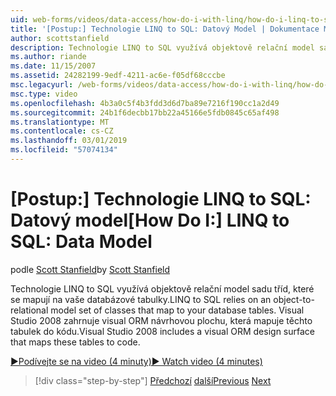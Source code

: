 ```yaml
---
uid: web-forms/videos/data-access/how-do-i-with-linq/how-do-i-linq-to-sql-data-model
title: '[Postup:] Technologie LINQ to SQL: Datový Model | Dokumentace Microsoftu'
author: scottstanfield
description: Technologie LINQ to SQL využívá objektově relační model sadu tříd, které se mapují na vaše databázové tabulky. Visual Studio 2008 obsahuje vizuální návrhovou plochu Ormulář...
ms.author: riande
ms.date: 11/15/2007
ms.assetid: 24282199-9edf-4211-ac6e-f05df68cccbe
msc.legacyurl: /web-forms/videos/data-access/how-do-i-with-linq/how-do-i-linq-to-sql-data-model
msc.type: video
ms.openlocfilehash: 4b3a0c5f4b3fdd3d6d7ba89e7216f190cc1a2d49
ms.sourcegitcommit: 24b1f6decbb17bb22a45166e5fdb0845c65af498
ms.translationtype: MT
ms.contentlocale: cs-CZ
ms.lasthandoff: 03/01/2019
ms.locfileid: "57074134"
---
```

<a name="how-do-i-linq-to-sql-data-model"></a><span data-ttu-id="0d70e-104">[Postup:] Technologie LINQ to SQL: Datový model</span><span class="sxs-lookup"><span data-stu-id="0d70e-104">[How Do I:] LINQ to SQL: Data Model</span></span>
====================
<span data-ttu-id="0d70e-105">podle [Scott Stanfield](https://github.com/scottstanfield)</span><span class="sxs-lookup"><span data-stu-id="0d70e-105">by [Scott Stanfield](https://github.com/scottstanfield)</span></span>

<span data-ttu-id="0d70e-106">Technologie LINQ to SQL využívá objektově relační model sadu tříd, které se mapují na vaše databázové tabulky.</span><span class="sxs-lookup"><span data-stu-id="0d70e-106">LINQ to SQL relies on an object-to-relational model set of classes that map to your database tables.</span></span> <span data-ttu-id="0d70e-107">Visual Studio 2008 zahrnuje visual ORM návrhovou plochu, která mapuje těchto tabulek do kódu.</span><span class="sxs-lookup"><span data-stu-id="0d70e-107">Visual Studio 2008 includes a visual ORM design surface that maps these tables to code.</span></span>

[<span data-ttu-id="0d70e-108">&#9654;Podívejte se na video (4 minuty)</span><span class="sxs-lookup"><span data-stu-id="0d70e-108">&#9654; Watch video (4 minutes)</span></span>](https://channel9.msdn.com/Blogs/ASP-NET-Site-Videos/how-do-i-linq-to-sql-data-model)

> [!div class="step-by-step"]
> <span data-ttu-id="0d70e-109">[Předchozí](how-do-i-linq-to-sql-overview.md)
> [další](how-do-i-linq-to-sql-querying-the-database.md)</span><span class="sxs-lookup"><span data-stu-id="0d70e-109">[Previous](how-do-i-linq-to-sql-overview.md)
[Next](how-do-i-linq-to-sql-querying-the-database.md)</span></span>
